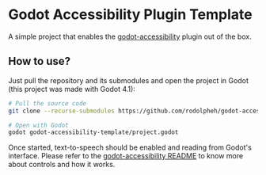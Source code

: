 # Godot Accessibility Plugin Template

A simple project that enables the [godot-accessibility](https://github.com/rodolpheh/godot-accessibility) plugin out of the box.

## How to use?

Just pull the repository and its submodules and open the project in Godot (this project was made with Godot 4.1):

```bash
# Pull the source code
git clone --recurse-submodules https://github.com/rodolpheh/godot-accessibility-template.git

# Open with Godot
godot godot-accessibility-template/project.godot
```

Once started, text-to-speech should be enabled and reading from Godot's interface. Please refer to the [godot-accessibility README](https://github.com/rodolpheh/godot-accessibility/blob/master/README.md) to know more about controls and how it works.